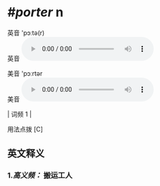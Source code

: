 # ***\#porter*** n
英音 'pɔːtə(r)  
英音
<audio src="./media/porter-B.aac" controls="controls"></audio>

美音 'pɔːrtər  
美音
<audio src="./media/porter.aac" controls="controls"></audio>



| 词频 1 |  

用法点拨  [C]

英文释义
---
### 1.*高义频：* **搬运工人**  


